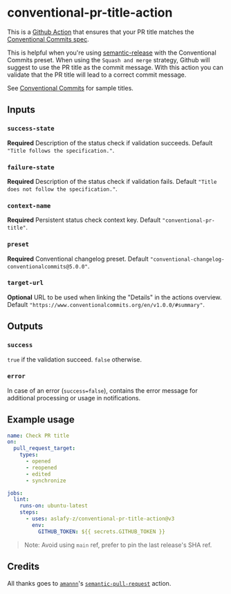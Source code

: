 # conventional-pr-title-action

This is a [Github Action](https://github.com/features/actions) that ensures that your PR title matches the [Conventional Commits spec](https://www.conventionalcommits.org/).

This is helpful when you're using [semantic-release](https://github.com/semantic-release/semantic-release) with the Conventional Commits preset. When using the `Squash and merge` strategy, Github will suggest to use the PR title as the commit message. With this action you can validate that the PR title will lead to a correct commit message.

See [Conventional Commits](https://www.conventionalcommits.org/) for sample titles.

## Inputs

### `success-state`

**Required** Description of the status check if validation succeeds. Default `"Title follows the specification."`.

### `failure-state`

**Required** Description of the status check if validation fails. Default `"Title does not follow the specification."`.

### `context-name`

**Required** Persistent status check context key. Default `"conventional-pr-title"`.

### `preset`

**Required** Conventional changelog preset. Default `"conventional-changelog-conventionalcommits@5.0.0"`.

### `target-url`

**Optional** URL to be used when linking the "Details" in the actions overview. Default `"https://www.conventionalcommits.org/en/v1.0.0/#summary"`.

## Outputs

### `success`

`true` if the validation succeed. `false` otherwise.

### `error`

In case of an error (`success=false`), contains the error message for additional processing or usage in notifications.

## Example usage

```yaml
name: Check PR title
on:
  pull_request_target:
    types:
      - opened
      - reopened
      - edited
      - synchronize

jobs:
  lint:
    runs-on: ubuntu-latest
    steps:
      - uses: aslafy-z/conventional-pr-title-action@v3
        env:
          GITHUB_TOKEN: ${{ secrets.GITHUB_TOKEN }}
```

> Note: Avoid using `main` ref, prefer to pin the last release's SHA ref.

## Credits

All thanks goes to [`amannn`](https://github.com/amannn)'s [`semantic-pull-request`](https://github.com/amannn/action-semantic-pull-request) action.
